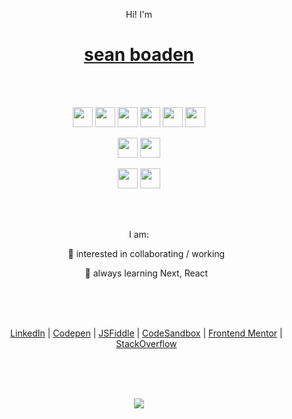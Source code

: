 <p align="center">Hi! I'm</p>

<h1 align="center">
  <a href="https://sean-b.com">sean boaden</a>
</h1>

<br/><br/>

<p align="center">
<img src="https://cdn.jsdelivr.net/gh/devicons/devicon/icons/javascript/javascript-original.svg" width="32px" /> <img src="https://cdn.jsdelivr.net/gh/devicons/devicon/icons/typescript/typescript-original.svg" width="32px"/> 
<img src="https://cdn.jsdelivr.net/gh/devicons/devicon/icons/react/react-original.svg" width="32px" /> <img src="https://cdn.jsdelivr.net/gh/devicons/devicon/icons/nextjs/nextjs-original.svg" width="32px" /> <img src="https://cdn.jsdelivr.net/gh/devicons/devicon/icons/html5/html5-original-wordmark.svg" width="32px" /> <img src="https://cdn.jsdelivr.net/gh/devicons/devicon/icons/css3/css3-original-wordmark.svg" width="32px" />
</p>
<p align="center">
<img src="https://cdn.jsdelivr.net/gh/devicons/devicon/icons/nodejs/nodejs-plain-wordmark.svg" width="32px" /> <img src="https://cdn.jsdelivr.net/gh/devicons/devicon/icons/express/express-original-wordmark.svg" width="32px" />  
</p>
<p align="center">
<img src="https://cdn.jsdelivr.net/gh/devicons/devicon/icons/mongodb/mongodb-original-wordmark.svg" width="32px" /> <img src="https://cdn.jsdelivr.net/gh/devicons/devicon/icons/mysql/mysql-original-wordmark.svg" width="32px" />
</p>
  
<br/>
<br/>

<p align="center">
  I am:
</p>
<ul align="center">
  👀 interested in collaborating / working
  
  🌱 always learning Next, React
</ul>

<br/>
<br/>
<br/>

<ul align="center">
  
  [LinkedIn](https://www.linkedin.com/in/sean-boaden/)  | 
  [Codepen](https://codepen.io/sean-b765/pens/public)  | 
  [JSFiddle](https://jsfiddle.net/user/seanb0/fiddles/)  |
  [CodeSandbox](https://codesandbox.io/u/sean-b765)  |
  [Frontend Mentor](https://www.frontendmentor.io/profile/sean-b765)  |
  [StackOverflow](https://stackoverflow.com/users/12250689/sb)
  
</ul>

<br/>
<br/>
<br/>

<p align="center">
  <img src="https://github-readme-stats.vercel.app/api/wakatime?username=sean_b"/>
</p>
